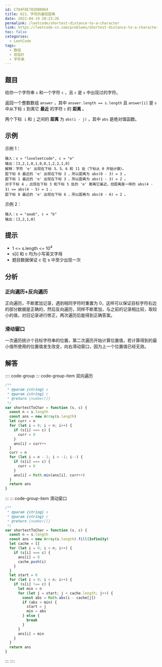 ```yaml
---
id: C784F8E782DB8064
title: 821、字符的最短距离
date: 2022-04-19 20:23:26
permalink: /leetcode/shortest-distance-to-a-character
link: https://leetcode-cn.com/problems/shortest-distance-to-a-character
toc: false
categories:
  - LeetCode
tags:
  - 数组
  - 双指针
  - 字符串
---
```


<Level type='easy'/>

## 题目

给你一个字符串 `s` 和一个字符 `c` ，且 `c` 是 `s` 中出现过的字符。

返回一个整数数组 `answer` ，其中 `answer.length == s.length` 且 `answer[i]` 是 `s` 中从下标 `i` 到离它 **最近** 的字符 `c` 的 **距离** 。

两个下标  `i` 和 `j` 之间的 **距离** 为 `abs(i - j)` ，其中 `abs` 是绝对值函数。

## 示例

示例 1：

```text
输入：s = "loveleetcode", c = "e"
输出：[3,2,1,0,1,0,0,1,2,2,1,0]
解释：字符 'e' 出现在下标 3、5、6 和 11 处（下标从 0 开始计数）。
距下标 0 最近的 'e' 出现在下标 3 ，所以距离为 abs(0 - 3) = 3 。
距下标 1 最近的 'e' 出现在下标 3 ，所以距离为 abs(1 - 3) = 2 。
对于下标 4 ，出现在下标 3 和下标 5 处的 'e' 都离它最近，但距离是一样的 abs(4 - 3) == abs(4 - 5) = 1 。
距下标 8 最近的 'e' 出现在下标 6 ，所以距离为 abs(8 - 6) = 2 。
```

示例 2：

```text
输入：s = "aaab", c = "b"
输出：[3,2,1,0]
```

## 提示

- 1 <= s.length <= 10<sup>4</sup>
- s[i] 和 c 均为小写英文字母
- 题目数据保证 c 在 s 中至少出现一次

## 分析

### 正向遍历+反向遍历

正向遍历，不断累加记录，遇到相同字符时重置为 0，这样可以保证目标字符右边的部分数据是正确的，然后反向遍历，同样不断累加，与之前的记录相比较，取较小的值，对旧记录进行修正，两次遍历后能得到正确答案。

### 滑动窗口

一次遍历统计个目标字符串的位置，第二次遍历开始计算位置值，若计算得到的最小值所使用的位置值发生改变，向右滑动窗口，因为上一个位置值已经无效。

## 解答

:::: code-group
::: code-group-item 双向遍历

```javascript
/**
 * @param {string} s
 * @param {string} c
 * @return {number[]}
 */
var shortestToChar = function (s, c) {
  const n = s.length
  const ans = new Array(s.length)
  let curr = n
  for (let i = 0; i < n; i++) {
    if (s[i] === c) {
      curr = 0
    }
    ans[i] = curr++
  }
  curr = n
  for (let i = n - 1; i > -1; i--) {
    if (s[i] === c) {
      curr = 0
    }
    ans[i] = Math.min(ans[i], curr++)
  }
  return ans
}
```

:::
::: code-group-item 滑动窗口

```javascript
/**
 * @param {string} s
 * @param {string} c
 * @return {number[]}
 */
var shortestToChar = function (s, c) {
  const n = s.length
  const ans = new Array(s.length).fill(Infinity)
  let cache = []
  for (let i = 0; i < n; i++) {
    if (s[i] === c) {
      ans[i] = 0
      cache.push(i)
    }
  }
  let start = 0
  for (let i = 0; i < n; i++) {
    if (s[i] !== c) {
      let min = n
      for (let j = start; j < cache.length; j++) {
        const abs = Math.abs(i - cache[j])
        if (abs < min) {
          start = j
          min = abs
        } else {
          break
        }
      }
      ans[i] = min
    }
  }
  return ans
}
```

:::
::::
